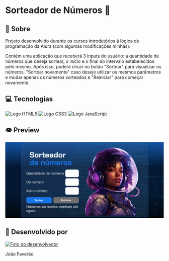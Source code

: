 <h1>Sorteador de Números 🔢</h1>

<h2>📜 Sobre</h2>
<p>Projeto desenvolvido durante os cursos introdutórios à lógica de programação da Alura (com algumas modificações minhas).</p>
<p>Contém uma aplicação que receberá 3 inputs do usuário: a quantidade de números que deseja sortear, o início e o final do intervalo
estabelecidos pelo mesmo. Após isso, poderá clicar no botão "Sortear" para visualizar os números, "Sortear novamente" caso deseje utilizar
os mesmos parâmetros e mudar apenas os números sorteados e "Reiniciar" para começar novamente.</p>

<h2>💻 Tecnologias</h2>
<div>
    <img src="https://img.shields.io/badge/HTML5-black?style=for-the-badge&logo=html5" alt="Logo HTML5">
    <img src="https://img.shields.io/badge/CSS3-black?style=for-the-badge&logo=css3&logoColor=1572B6" alt="Logo CSS3">
    <img src="https://img.shields.io/badge/JavaScript-black?style=for-the-badge&logo=javascript" alt="Logo JavaScript">
</div>

<h2>👁️ Preview</h2>
<img src="./img/preview.png" alt="Imagem mostrando uma prévia da aplicação" width="700px">

<h2>🤝 Desenvolvido por</h2>
<a href="https://github.com/faveraoDev" target="_blank">
  <img src="https://avatars.githubusercontent.com/u/159573827?v=4" alt="Foto do desenvolvedor" width="200px">
</a>

<span>João Faverão</span>
